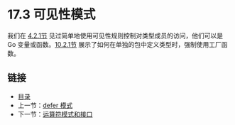 # 17.3 可见性模式

我们在 [4.2.1节](04.2.html) 见过简单地使用可见性规则控制对类型成员的访问，他们可以是 Go 变量或函数。[10.2.1节](10.2.html) 展示了如何在单独的包中定义类型时，强制使用工厂函数。

## 链接

- [目录](directory.html)
- 上一节：[defer 模式](17.2.html)
- 下一节：[运算符模式和接口](17.4.html)
